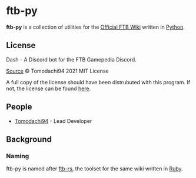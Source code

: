 # ftb-py
**ftb-py** is a collection of utilities for the [Official FTB Wiki](https://ftb.gamepedia.com) written in [Python](https://python.org).

## License

Dash - A Discord bot for the FTB Gamepedia Discord.

[Source](https://github.com/Tomodachi94/Dash)
© Tomodachi94 2021 MIT License

A full copy of the license should have been distrubuted with this program. If not, the license can be found [here](https://mit-license.org/).

## People

- [Tomodachi94](https://github.com/Tomodachi94) - Lead Developer

## Background
### Naming
ftb-py is named after [ftb-rs](https://github.com/FTB-Gamepedia/ftb-rs), the toolset for the same wiki written in [Ruby](https://www.ruby-lang.org/).

